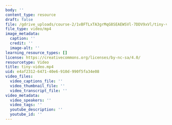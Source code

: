 ```yaml
---
body: ''
content_type: resource
draft: false
file: /gdrive_uploads/course-2/1vBFTLxTA3grMqG8SEAEWSVl-7DDV9xVl/tiny-video.mp4
file_type: video/mp4
image_metadata:
  caption: ''
  credit: ''
  image-alt: ''
learning_resource_types: []
license: https://creativecommons.org/licenses/by-nc-sa/4.0/
resourcetype: Video
title: tiny-video.mp4
uid: e4af2312-6471-40e6-910d-990f5fa34e08
video_files:
  video_captions_file: ''
  video_thumbnail_file: ''
  video_transcript_file: ''
video_metadata:
  video_speakers: ''
  video_tags: ''
  youtube_description: ''
  youtube_id: ''
---
```

